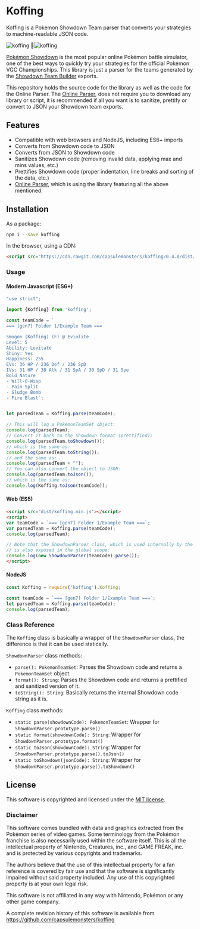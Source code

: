 # Koffing
Koffing is a Pokemon Showdown Team parser that converts your strategies to 
machine-readable JSON code.

![koffing](docs/assets/img/koffing.png) 🔁![koffing](docs/assets/img/koffing-shiny.png)

[Pokémon Showdown](https://www.pokemonshowdown.com/) is the most popular online Pokémon battle simulator,
one of the best ways to quickly try your strategies for the official Pokémon VGC Championships. This library is just
a parser for the teams generated by the [Showdown Team Builder](https://play.pokemonshowdown.com/teambuilder) exports.

This repository holds the source code for the library as well as the code for the Online Parser.
The [Online Parser](https://capsulemonsters.github.io/koffing), does not require you to download
any library or script, it is recommended if all you want is to sanitize, prettify or convert to JSON your
Showdown team exports.

## Features

- Compatible with web browsers and NodeJS, including ES6+ imports
- Converts from Showdown code to JSON
- Converts from JSON to Showdown code
- Sanitizes Showdown code (removing invalid data, applying max and mins values, etc.)
- Prettifies Showdown code (proper indentation, line breaks and sorting of the data, etc.)
- [Online Parser](https://capsulemonsters.github.io/koffing), which is using the library
featuring all the above mentioned.

## Installation

As a package:
```bash
npm i --save koffing
```

In the browser, using a CDN:
```html
<script src="https://cdn.rawgit.com/capsulemonsters/koffing/0.4.0/dist/koffing.min.js"></script>
```

### Usage

#### Modern Javascript (ES6+)
```js
"use strict";

import {Koffing} from 'koffing';

const teamCode = `
=== [gen7] Folder 1/Example Team ===

Smogon (Koffing) (F) @ Eviolite
Level: 5
Ability: Levitate
Shiny: Yes
Happiness: 255
EVs: 36 HP / 236 Def / 236 SpD
IVs: 31 HP / 30 Atk / 31 SpA / 30 SpD / 31 Spe
Bold Nature
- Will-O-Wisp
- Pain Split
- Sludge Bomb
- Fire Blast`;


let parsedTeam = Koffing.parse(teamCode);

// This will log a PokémonTeamSet object:
console.log(parsedTeam);
// Convert it back to the Showdown format (prettified):
console.log(parsedTeam.toShowdown());
// which is the same as:
console.log(parsedTeam.toString());
// and the same as:
console.log(parsedTeam + "");
// You can also convert the object to JSON:
console.log(parsedTeam.toJson());
// which is the same as:
console.log(Koffing.toJson(teamCode));
```

#### Web (ES5)
```html
<script src="dist/koffing.min.js"></script>
<script>
var teamCode = `=== [gen7] Folder 1/Example Team ===`;
var parsedTeam = Koffing.parse(teamCode);
console.log(parsedTeam);

// Note that the ShowdownParser class, which is used internally by the Koffing class
// is also exposed in the global scope:
console.log(new ShowdownParser(teamCode).parse());
</script>
```

#### NodeJS
```js
const Koffing = require('koffing').Koffing;

const teamCode = `=== [gen7] Folder 1/Example Team ===`;
let parsedTeam = Koffing.parse(teamCode);
console.log(parsedTeam);
```


### Class Reference
The `Koffing` class is basically a wrapper of the `ShowdownParser` class, the difference is that it can be used statically.

`ShowdownParser` class methods:
- `parse(): PokemonTeamSet`: Parses the Showdown code and returns a `PokemonTeamSet` object.
- `format(): String`: Parses the Showdown code and returns a prettified and sanitized version of it.
- `toString(): String`: Basically returns the internal Showdown code string as it is.

`Koffing` class methods:
- `static parse(showdownCode): PokemonTeamSet`: Wrapper for `ShowdownParser.prototype.parse()`
- `static format(showdownCode): String`: Wrapper for `ShowdownParser.prototype.format()`
- `static toJson(showdownCode): String`: Wrapper for `ShowdownParser.prototype.parse().toJson()`
- `static toShowdown(jsonCode): String`: Wrapper for `ShowdownParser.prototype.parse().toShowdown()`

## License

This software is copyrighted and licensed under the 
[MIT license](https://github.com/capsulemonsters/koffing/LICENSE).

### Disclaimer

This software comes bundled with data and graphics extracted from the
Pokémon series of video games. Some terminology from the Pokémon franchise is
also necessarily used within the software itself. This is all the intellectual
property of Nintendo, Creatures, inc., and GAME FREAK, inc. and is protected by
various copyrights and trademarks.

The authors believe that the use of this intellectual property for a fan reference
is covered by fair use and that the software is significantly impaired without said
property included. Any use of this copyrighted property is at your own legal risk.

This software is not affiliated in any way with Nintendo,
Pokémon or any other game company.

A complete revision history of this software is available from
https://github.com/capsulemonsters/koffing